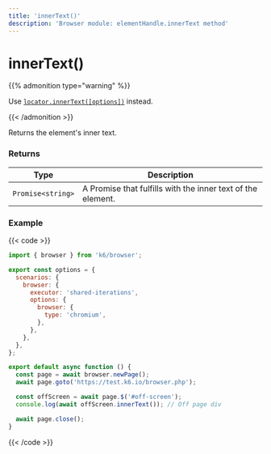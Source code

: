 ```yaml
---
title: 'innerText()'
description: 'Browser module: elementHandle.innerText method'
---
```


# innerText()

{{% admonition type="warning" %}}

Use [`locator.innerText([options])`](https://grafana.com/docs/k6/<K6_VERSION>/javascript-api/k6-browser/locator/innertext/) instead.

{{< /admonition >}}

Returns the element's inner text.

### Returns

| Type              | Description                                                 |
| ----------------- | ----------------------------------------------------------- |
| `Promise<string>` | A Promise that fulfills with the inner text of the element. |

### Example

{{< code >}}

```javascript
import { browser } from 'k6/browser';

export const options = {
  scenarios: {
    browser: {
      executor: 'shared-iterations',
      options: {
        browser: {
          type: 'chromium',
        },
      },
    },
  },
};

export default async function () {
  const page = await browser.newPage();
  await page.goto('https://test.k6.io/browser.php');

  const offScreen = await page.$('#off-screen');
  console.log(await offScreen.innerText()); // Off page div

  await page.close();
}
```

{{< /code >}}
